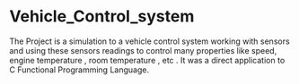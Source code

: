 # Vehicle_Control_system
The Project is a simulation to a vehicle control system working with sensors and using these sensors readings to control many properties like speed, engine temperature , room temperature , etc .
It was a direct application to C Functional Programming Language.
